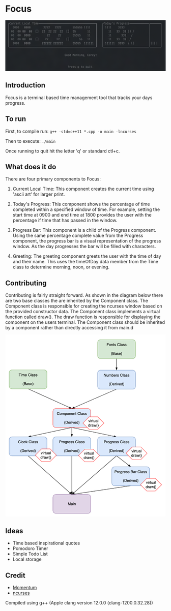 # Focus

![example image](img/example.png)

## Introduction

Focus is a terminal based time management tool that tracks your days progress.

## To run

First, to compile run: `g++ -std=c++11 *.cpp -o main -lncurses`

Then to execute: `./main`

Once running to quit hit the letter 'q' or standard ctl+c.

## What does it do
There are four primary components to Focus:

1. Current Local Time: This component creates the current time using 'ascii art' for larger print.

2. Today's Progress: This component shows the percentage of time completed within a specified window of time. For example, setting the start time at 0900 and end time at 1800 provides the user with the percentage if time that has passed in the window.

3. Progress Bar: This component is a child of the Progress component. Using the same percentage complete value from the Progress component, the progress bar is a visual representation of the progress window. As the day progresses the bar will be filled with characters.

4. Greeting: The greeting component greets the user with the time of day and their name. This uses the timeOfDay data member from the Time class to determine morning, noon, or evening.

## Contributing

Contributing is fairly straight forward. As shown in the diagram below there are two base classes the are inherited by the Component class. The Component class is responsible for creating the ncurses window based on the provided constructor data. The Component class implements a virtual function called draw(). The draw function is responsible for displaying the component on the users terminal. The Component class should be inherited by a component rather than directly accessing it from main.d

![example image](img/class-structure.png)

## Ideas
- Time based inspirational quotes
- Pomodoro Timer
- Simple Todo List
- Local storage

## Credit
- [Momentum](https://momentumdash.com)
- [ncurses](https://invisible-mirror.net/archives/ncurses/)

Compiled using g++ (Apple clang version 12.0.0 (clang-1200.0.32.28))
